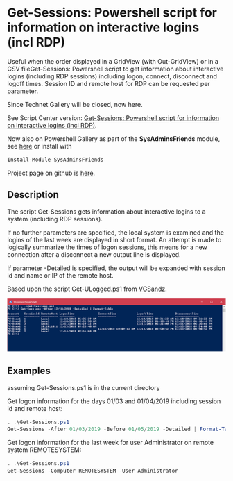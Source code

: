 # Get-Sessions: Powershell script for information on interactive logins (incl RDP)
Useful when the order displayed in a GridView (with Out-GridView) or in a CSV fileGet-Sessions: Powershell script to get information about interactive logins (including RDP sessions) including logon, connect, disconnect and logoff times. Session ID and remote host for RDP can be requested per parameter.

Since Technet Gallery will be closed, now here.

See Script Center version: [Get-Sessions: Powershell script for information on interactive logins (incl RDP)](https://gallery.technet.microsoft.com/Get-Sessions-Powershell-1dcf779d).

Now also on Powershell Gallery as part of the **SysAdminsFriends** module, see [here](https://www.powershellgallery.com/packages/SysAdminsFriends/) or install with
```powershell
Install-Module SysAdminsFriends
```

Project page on github is [here](https://github.com/MScholtes/SysAdminsFriends).

## Description
The script Get-Sessions gets information about interactive logins to a system (including RDP sessions).

If no further parameters are specified, the local system is examined and the logins of the last week are displayed in short format. An attempt is made to logically summarize the times of logon sessions, this means for a new connection after a disconnect a new output line is displayed.

If parameter -Detailed is specified, the output will be expanded with session id and name or IP of the remote host.

Based upon the script Get-ULogged.ps1 from [VGSandz](https://gallery.technet.microsoft.com/scriptcenter/Find-Users-who-Logged-in-07dbe5f6).

![Screenshot](Screenshot.gif)

## Examples
assuming Get-Sessions.ps1 is in the current directory

Get logon information for the days 01/03 and 01/04/2019 including session id and remote host:
```powershell
. .\Get-Sessions.ps1
Get-Sessions -After 01/03/2019 -Before 01/05/2019 -Detailed | Format-Table
```

Get logon information for the last week for user Administrator on remote system REMOTESYSTEM:
```powershell
. .\Get-Sessions.ps1 
Get-Sessions -Computer REMOTESYSTEM -User Administrator
```
